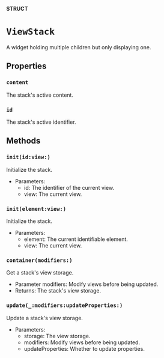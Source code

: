 **STRUCT**

# `ViewStack`

A widget holding multiple children but only displaying one.

## Properties
### `content`

The stack's active content.

### `id`

The stack's active identifier.

## Methods
### `init(id:view:)`

Initialize the stack.
- Parameters:
    - id: The identifier of the current view.
    - view: The current view.

### `init(element:view:)`

Initialize the stack.
- Parameters:
    - element: The current identifiable element.
    - view: The current view.

### `container(modifiers:)`

Get a stack's view storage.
- Parameter modifiers: Modify views before being updated.
- Returns: The stack's view storage.

### `update(_:modifiers:updateProperties:)`

Update a stack's view storage.
- Parameters:
    - storage: The view storage.
    - modifiers: Modify views before being updated.
    - updateProperties: Whether to update properties.
